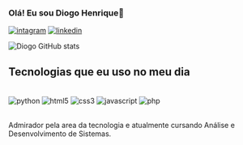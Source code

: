 
### Olá! Eu sou Diogo Henrique👋

[![intagram](https://img.shields.io/badge/Instagram-E4405F?style=for-the-badge&logo=instagram&logoColor=white)](https://intagram.com/diogoh.04) [![linkedin](https://img.shields.io/badge/LinkedIn-0077B5?style=for-the-badge&logo=linkedin&logoColor=white)](https://linkedin.com/in/diogo-henrique-199890232)

![Diogo GitHub stats](https://github-readme-stats.vercel.app/api?username=diogo04&show_icons=true&theme=dark)


## Tecnologias que eu uso no meu dia

<div style="display: inline_block"><br/>
  <img align="center" alt="python" src="https://img.shields.io/badge/Python-14354C?style=for-the-badge&logo=python&logoColor=yellow" />
  <img align="center" alt="html5" src="https://img.shields.io/badge/HTML5-E34F26?style=for-the-badge&logo=html5&logoColor=white" />
  <img align="center" alt="css3" src="https://img.shields.io/badge/CSS3-1572B6?style=for-the-badge&logo=css3&logoColor=white" />
  <img align="center" alt="javascript" src="https://img.shields.io/badge/JavaScript-323330?style=for-the-badge&logo=javascript&logoColor=F7DF1E" />
  <img align="center" alt="php" src="https://img.shields.io/badge/PHP-777BB4?style=for-the-badge&logo=php&logoColor=white" />
</div><br/>

Admirador pela area da tecnologia e atualmente cursando Análise e Desenvolvimento de Sistemas.
